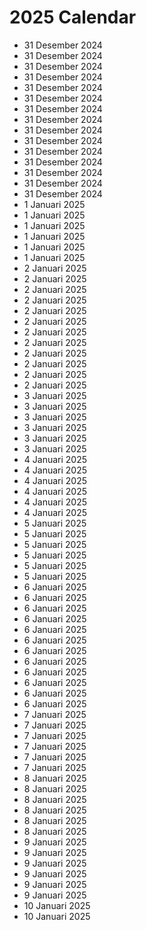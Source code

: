 # 2025 Calendar


- 31 Desember 2024
- 31 Desember 2024
- 31 Desember 2024
- 31 Desember 2024
- 31 Desember 2024
- 31 Desember 2024
- 31 Desember 2024
- 31 Desember 2024
- 31 Desember 2024
- 31 Desember 2024
- 31 Desember 2024
- 31 Desember 2024
- 31 Desember 2024
- 31 Desember 2024
- 31 Desember 2024
- 1 Januari 2025
- 1 Januari 2025
- 1 Januari 2025
- 1 Januari 2025
- 1 Januari 2025
- 1 Januari 2025
- 2 Januari 2025
- 2 Januari 2025
- 2 Januari 2025
- 2 Januari 2025
- 2 Januari 2025
- 2 Januari 2025
- 2 Januari 2025
- 2 Januari 2025
- 2 Januari 2025
- 2 Januari 2025
- 2 Januari 2025
- 2 Januari 2025
- 3 Januari 2025
- 3 Januari 2025
- 3 Januari 2025
- 3 Januari 2025
- 3 Januari 2025
- 3 Januari 2025
- 4 Januari 2025
- 4 Januari 2025
- 4 Januari 2025
- 4 Januari 2025
- 4 Januari 2025
- 4 Januari 2025
- 5 Januari 2025
- 5 Januari 2025
- 5 Januari 2025
- 5 Januari 2025
- 5 Januari 2025
- 5 Januari 2025
- 6 Januari 2025
- 6 Januari 2025
- 6 Januari 2025
- 6 Januari 2025
- 6 Januari 2025
- 6 Januari 2025
- 6 Januari 2025
- 6 Januari 2025
- 6 Januari 2025
- 6 Januari 2025
- 6 Januari 2025
- 6 Januari 2025
- 7 Januari 2025
- 7 Januari 2025
- 7 Januari 2025
- 7 Januari 2025
- 7 Januari 2025
- 7 Januari 2025
- 8 Januari 2025
- 8 Januari 2025
- 8 Januari 2025
- 8 Januari 2025
- 8 Januari 2025
- 8 Januari 2025
- 9 Januari 2025
- 9 Januari 2025
- 9 Januari 2025
- 9 Januari 2025
- 9 Januari 2025
- 9 Januari 2025
- 10 Januari 2025
- 10 Januari 2025